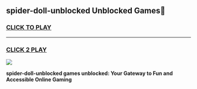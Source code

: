 
## spider-doll-unblocked Unblocked Games👋
<h3>
<a href="https://news.freeplayer.one?title=spider-doll-unblocked&ref=16F">CLICK TO PLAY</a></h3>
<hr>

<h3>
<a href="https://news.freeplayer.one?title=spider-doll-unblocked&ref=16F">CLICK 2 PLAY</a>
  
</h3>

<a href="https://news.freeplayer.one?title=spider-doll-unblocked&ref=16F/"><img src="https://clearcache.store/games.png"></a>


**spider-doll-unblocked games unblocked: Your Gateway to Fun and Accessible Online Gaming**
